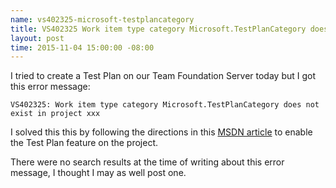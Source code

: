 ```yaml
---
name: vs402325-microsoft-testplancategory
title: VS402325 Work item type category Microsoft.TestPlanCategory does not exist in project
layout: post
time: 2015-11-04 15:00:00 -08:00
---
```


I tried to create a Test Plan on our Team Foundation Server today but I
got this error message:

    VS402325: Work item type category Microsoft.TestPlanCategory does not exist in project xxx

I solved this this by following the directions in this [MSDN article]
to enable the Test Plan feature on the project.

There were no search results at the time of writing about this error
message, I thought I may as well post one.

[MSDN article]: https://msdn.microsoft.com/Library/vs/alm/work/customize/configure-features-after-upgrade
